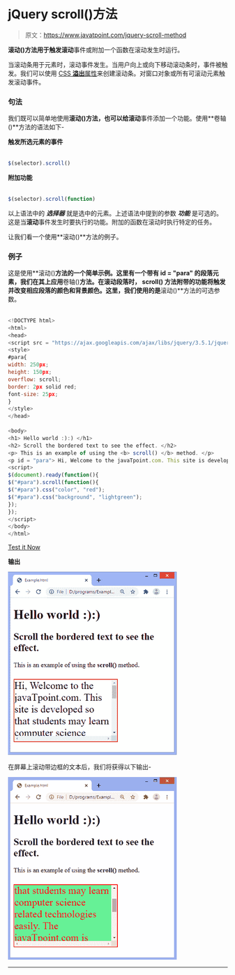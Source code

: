# jQuery scroll()方法

> 原文：<https://www.javatpoint.com/jquery-scroll-method>

**滚动()**方法用于触发**滚动**事件或附加一个函数在滚动发生时运行。

当滚动条用于元素时，滚动事件发生。当用户向上或向下移动滚动条时，事件被触发。我们可以使用 [CSS **溢出**属性](https://www.javatpoint.com/css-overflow)来创建滚动条。对窗口对象或所有可滚动元素触发滚动事件。

### 句法

我们既可以简单地使用**滚动()**方法，也可以给**滚动**事件添加一个功能。使用**卷轴()**方法的语法如下-

**触发所选元素的事件**

```js

$(selector).scroll()

```

**附加功能**

```js

$(selector).scroll(function)

```

以上语法中的 ***选择器*** 就是选中的元素。上述语法中提到的参数 ***功能*** 是可选的。这是当**滚动**事件发生时要执行的功能。附加的函数在滚动时执行特定的任务。

让我们看一个使用**滚动()**方法的例子。

### 例子

这是使用**滚动()**方法的一个简单示例。这里有一个带有 **id = "para"** 的段落元素，我们在其上应用**卷轴()**方法。在滚动段落时， **scroll()** 方法附带的功能将触发并改变相应段落的颜色和背景颜色。这里，我们使用的是**滚动()**方法的可选参数。

```js

<!DOCTYPE html>
<html>
<head>
<script src = "https://ajax.googleapis.com/ajax/libs/jquery/3.5.1/jquery.min.js"></script>
<style>
#para{
width: 250px;
height: 150px;
overflow: scroll;
border: 2px solid red;
font-size: 25px;
}
</style>
</head>

<body>
<h1> Hello world :):) </h1>
<h2> Scroll the bordered text to see the effect. </h2>
<p> This is an example of using the <b> scroll() </b> method. </p>
<p id = "para"> Hi, Welcome to the javaTpoint.com. This site is developed so that students may learn computer science related technologies easily. The javaTpoint.com is always providing an easy and in-depth tutorial on various technologies. No one is perfect in this world, and nothing is eternally best. But we can try to be better. </p>
<script>
$(document).ready(function(){
$("#para").scroll(function(){
$("#para").css("color", "red");
$("#para").css("background", "lightgreen");
});
});
</script>
</body>
</html>

```

[Test it Now](https://www.javatpoint.com/oprweb/test.jsp?filename=jquery-scroll-method1)

**输出**

![jQuery scroll() method](img/718efb56674cc0ff69b80350712c5a37.png)

在屏幕上滚动带边框的文本后，我们将获得以下输出-

![jQuery scroll() method](img/0550c0a42c744929e9fd595f047471ba.png)

* * *